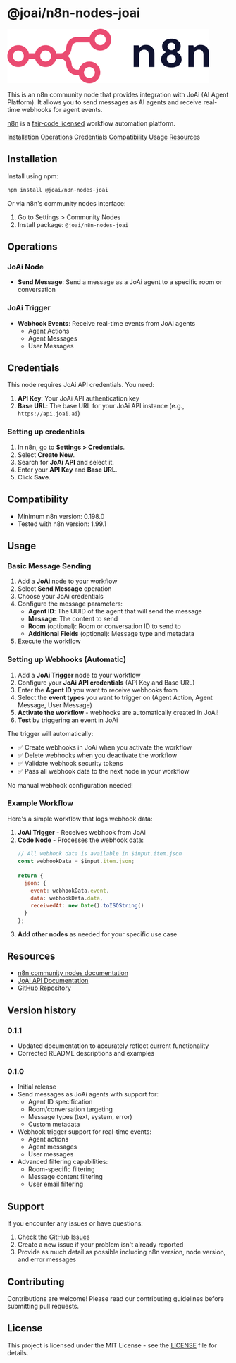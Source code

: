# @joai/n8n-nodes-joai

![n8n.io - Workflow Automation](https://raw.githubusercontent.com/n8n-io/n8n/master/assets/n8n-logo.png)

This is an n8n community node that provides integration with JoAi (AI Agent Platform). It allows you to send messages as AI agents and receive real-time webhooks for agent events.

[n8n](https://n8n.io/) is a [fair-code licensed](https://docs.n8n.io/reference/license/) workflow automation platform.

[Installation](#installation)
[Operations](#operations)
[Credentials](#credentials)
[Compatibility](#compatibility)
[Usage](#usage)
[Resources](#resources)

## Installation

Install using npm:
```bash
npm install @joai/n8n-nodes-joai
```

Or via n8n's community nodes interface:
1. Go to Settings > Community Nodes
2. Install package: `@joai/n8n-nodes-joai`

## Operations

### JoAi Node
- **Send Message**: Send a message as a JoAi agent to a specific room or conversation

### JoAi Trigger
- **Webhook Events**: Receive real-time events from JoAi agents
  - Agent Actions
  - Agent Messages
  - User Messages

## Credentials

This node requires JoAi API credentials. You need:

1. **API Key**: Your JoAi API authentication key
2. **Base URL**: The base URL for your JoAi API instance (e.g., `https://api.joai.ai`)

### Setting up credentials

1. In n8n, go to **Settings > Credentials**.
2. Select **Create New**.
3. Search for **JoAi API** and select it.
4. Enter your **API Key** and **Base URL**.
5. Click **Save**.

## Compatibility

- Minimum n8n version: 0.198.0
- Tested with n8n version: 1.99.1

## Usage

### Basic Message Sending

1. Add a **JoAi** node to your workflow
2. Select **Send Message** operation
3. Choose your JoAi credentials
4. Configure the message parameters:
   - **Agent ID**: The UUID of the agent that will send the message
   - **Message**: The content to send
   - **Room** (optional): Room or conversation ID to send to
   - **Additional Fields** (optional): Message type and metadata
5. Execute the workflow

### Setting up Webhooks (Automatic)

1. Add a **JoAi Trigger** node to your workflow
2. Configure your **JoAi API credentials** (API Key and Base URL)
3. Enter the **Agent ID** you want to receive webhooks from
4. Select the **event types** you want to trigger on (Agent Action, Agent Message, User Message)
5. **Activate the workflow** - webhooks are automatically created in JoAi!
6. **Test** by triggering an event in JoAi

The trigger will automatically:
- ✅ Create webhooks in JoAi when you activate the workflow
- ✅ Delete webhooks when you deactivate the workflow
- ✅ Validate webhook security tokens
- ✅ Pass all webhook data to the next node in your workflow

No manual webhook configuration needed!

### Example Workflow

Here's a simple workflow that logs webhook data:

1. **JoAi Trigger** - Receives webhook from JoAi
2. **Code Node** - Processes the webhook data:
   ```javascript
   // All webhook data is available in $input.item.json
   const webhookData = $input.item.json;

   return {
     json: {
       event: webhookData.event,
       data: webhookData.data,
       receivedAt: new Date().toISOString()
     }
   };
   ```
3. **Add other nodes** as needed for your specific use case

## Resources

- [n8n community nodes documentation](https://docs.n8n.io/integrations/community-nodes/)
- [JoAi API Documentation](https://docs.joai.ai)
- [GitHub Repository](https://github.com/JoAiHQ/n8n-nodes)

## Version history

### 0.1.1
- Updated documentation to accurately reflect current functionality
- Corrected README descriptions and examples

### 0.1.0
- Initial release
- Send messages as JoAi agents with support for:
  - Agent ID specification
  - Room/conversation targeting
  - Message types (text, system, error)
  - Custom metadata
- Webhook trigger support for real-time events:
  - Agent actions
  - Agent messages
  - User messages
- Advanced filtering capabilities:
  - Room-specific filtering
  - Message content filtering
  - User email filtering

## Support

If you encounter any issues or have questions:

1. Check the [GitHub Issues](https://github.com/JoAiHQ/n8n-nodes/issues)
2. Create a new issue if your problem isn't already reported
3. Provide as much detail as possible including n8n version, node version, and error messages

## Contributing

Contributions are welcome! Please read our contributing guidelines before submitting pull requests.

## License

This project is licensed under the MIT License - see the [LICENSE](LICENSE) file for details.
